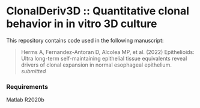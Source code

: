 # ClonalDeriv3D :: Quantitative clonal behavior in in vitro 3D culture

This repository contains code used in the following manuscript:
  > Herms A, Fernandez-Antoran D, Alcolea MP, et al. (2022) Epithelioids: Ultra long-term self-maintaining epithelial tissue equivalents reveal drivers of clonal expansion in normal esophageal epithelium. _submitted_

### Requirements
Matlab R2020b
